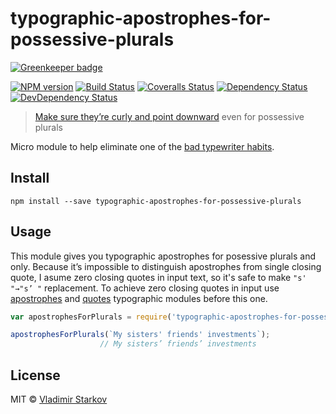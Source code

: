 # typographic-apostrophes-for-possessive-plurals

[![Greenkeeper badge](https://badges.greenkeeper.io/iamstarkov/typographic-apostrophes-for-possessive-plurals.svg)](https://greenkeeper.io/)

[![NPM version][npm-image]][npm-url]
[![Build Status][travis-image]][travis-url]
[![Coveralls Status][coveralls-image]][coveralls-url]
[![Dependency Status][depstat-image]][depstat-url]
[![DevDependency Status][depstat-dev-image]][depstat-dev-url]

> [Make sure they’re curly and point downward][rtfm] even for possessive plurals

Micro module to help eliminate one of the [bad typewriter habits][habits].


## Install

```
npm install --save typographic-apostrophes-for-possessive-plurals
```


## Usage

This module gives you typographic apostrophes for posessive plurals and only. Because it’s impossible to distinguish apostrophes from single closing quote, I asume zero closing quotes in input text, so it's safe to make `"s' "→"s’ "` replacement. To achieve zero closing quotes in input use [apostrophes][apostrophes] and [quotes][quotes] typographic modules before this one.

[apostrophes]: https://www.npmjs.com/package/typographic-apostrophes
[quotes]: https://www.npmjs.com/package/typographic-quotes

```js
var apostrophesForPlurals = require('typographic-apostrophes-for-possessive-plurals');

apostrophesForPlurals(`My sisters' friends' investments`);
                    // My sisters’ friends’ investments
```

## License

MIT © [Vladimir Starkov](https://iamstarkov.com/)

[rtfm]: http://practicaltypography.com/apostrophes.html
[habits]: http://practicaltypography.com/typewriter-habits.html

[npm-url]: https://npmjs.org/package/typographic-apostrophes-for-possessive-plurals
[npm-image]: http://img.shields.io/npm/v/typographic-apostrophes-for-possessive-plurals.svg

[travis-url]: https://travis-ci.org/iamstarkov/typographic-apostrophes-for-possessive-plurals
[travis-image]: http://img.shields.io/travis/iamstarkov/typographic-apostrophes-for-possessive-plurals.svg

[coveralls-url]: https://coveralls.io/r/iamstarkov/typographic-apostrophes-for-possessive-plurals
[coveralls-image]: http://img.shields.io/coveralls/iamstarkov/typographic-apostrophes-for-possessive-plurals.svg

[depstat-url]: https://david-dm.org/iamstarkov/typographic-apostrophes-for-possessive-plurals
[depstat-image]: https://david-dm.org/iamstarkov/typographic-apostrophes-for-possessive-plurals.svg

[depstat-dev-url]: https://david-dm.org/iamstarkov/typographic-apostrophes-for-possessive-plurals
[depstat-dev-image]: https://david-dm.org/iamstarkov/typographic-apostrophes-for-possessive-plurals/dev-status.svg
